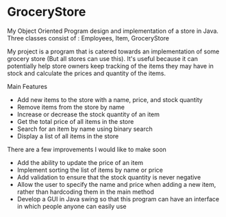 # GroceryStore
My Object Oriented Program design and implementation of a store in Java. Three classes consist of : Employees, Item, GroceryStore

My project is a program that is catered towards an implementation of some grocery store (But all stores can use this). It's useful because it can potentially help store owners keep tracking of the items they may have in stock and calculate the prices and quantity of the items. 

Main Features

   - Add new items to the store with a name, price, and stock quantity
   - Remove items from the store by name
   - Increase or decrease the stock quantity of an item
   - Get the total price of all items in the store
   - Search for an item by name using binary search
   - Display a list of all items in the store
 

There are a few improvements I would like to make soon

   - Add the ability to update the price of an item
   - Implement sorting the list of items by name or price
   - Add validation to ensure that the stock quantity is never negative
   - Allow the user to specify the name and price when adding a new item, rather than hardcoding them in the main method
   - Develop a GUI in Java swing so that this program can have an interface in which people anyone can easily use
    
    


